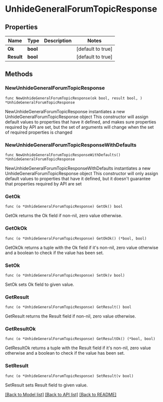 # UnhideGeneralForumTopicResponse

## Properties

Name | Type | Description | Notes
------------ | ------------- | ------------- | -------------
**Ok** | **bool** |  | [default to true]
**Result** | **bool** |  | [default to true]

## Methods

### NewUnhideGeneralForumTopicResponse

`func NewUnhideGeneralForumTopicResponse(ok bool, result bool, ) *UnhideGeneralForumTopicResponse`

NewUnhideGeneralForumTopicResponse instantiates a new UnhideGeneralForumTopicResponse object
This constructor will assign default values to properties that have it defined,
and makes sure properties required by API are set, but the set of arguments
will change when the set of required properties is changed

### NewUnhideGeneralForumTopicResponseWithDefaults

`func NewUnhideGeneralForumTopicResponseWithDefaults() *UnhideGeneralForumTopicResponse`

NewUnhideGeneralForumTopicResponseWithDefaults instantiates a new UnhideGeneralForumTopicResponse object
This constructor will only assign default values to properties that have it defined,
but it doesn't guarantee that properties required by API are set

### GetOk

`func (o *UnhideGeneralForumTopicResponse) GetOk() bool`

GetOk returns the Ok field if non-nil, zero value otherwise.

### GetOkOk

`func (o *UnhideGeneralForumTopicResponse) GetOkOk() (*bool, bool)`

GetOkOk returns a tuple with the Ok field if it's non-nil, zero value otherwise
and a boolean to check if the value has been set.

### SetOk

`func (o *UnhideGeneralForumTopicResponse) SetOk(v bool)`

SetOk sets Ok field to given value.


### GetResult

`func (o *UnhideGeneralForumTopicResponse) GetResult() bool`

GetResult returns the Result field if non-nil, zero value otherwise.

### GetResultOk

`func (o *UnhideGeneralForumTopicResponse) GetResultOk() (*bool, bool)`

GetResultOk returns a tuple with the Result field if it's non-nil, zero value otherwise
and a boolean to check if the value has been set.

### SetResult

`func (o *UnhideGeneralForumTopicResponse) SetResult(v bool)`

SetResult sets Result field to given value.



[[Back to Model list]](../README.md#documentation-for-models) [[Back to API list]](../README.md#documentation-for-api-endpoints) [[Back to README]](../README.md)


